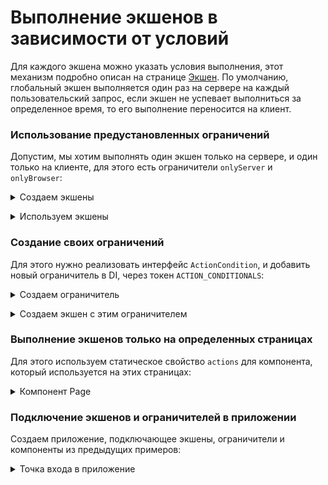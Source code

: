 # Выполнение экшенов в зависимости от условий

Для каждого экшена можно указать условия выполнения, этот механизм подробно описан на странице [Экшен](concepts/action.md). По умолчанию, глобальный экшен выполняется один раз на сервере на каждый пользовательский запрос, если экшен не успевает выполниться за определенное время, то его выполнение переносится на клиент.

### Использование предустановленных ограничений

Допустим, мы хотим выполнять один экшен только на сервере, и один только на клиенте, для этого есть ограничители `onlyServer` и `onlyBrowser`:

<p>
<details>
<summary>Создаем экшены</summary>

@inline actions/inner.ts

</details>
</p>

<p>
<details>
<summary>Используем экшены</summary>

@inline actions/page.ts

</details>
</p>

### Создание своих ограничений

Для этого нужно реализовать интерфейс `ActionCondition`, и добавить новый ограничитель в DI, через токен `ACTION_CONDITIONALS`:

<p>
<details>
<summary>Создаем ограничитель</summary>

@inline conditions/custom.ts

</details>
</p>

<p>
<details>
<summary>Создаем экшен с этим ограничителем</summary>

@inline actions/custom.ts

</details>
</p>

### Выполнение экшенов только на определенных страницах

Для этого используем статическое свойство `actions` для компонента, который используется на этих страницах:

<p>
<details>
<summary>Компонент Page</summary>

@inline components/Page.tsx

</details>
</p>

### Подключение экшенов и ограничителей в приложении

Создаем приложение, подключающее экшены, ограничители и компоненты из предыдущих примеров:

<p>
<details>
<summary>Точка входа в приложение</summary>

@inline index.ts

</details>
</p>
